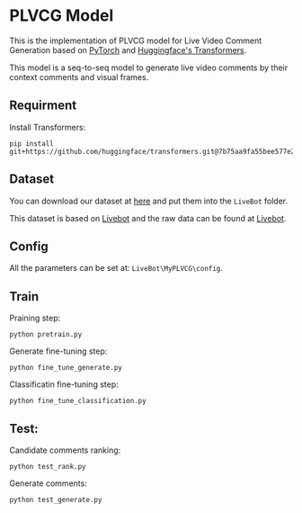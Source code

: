 # PLVCG Model
This is  the implementation of PLVCG model for Live Video Comment Generation based on [PyTorch](https://pytorch.org/) and [Huggingface's Transformers](https://github.com/huggingface/transformers).

This model is a seq-to-seq model to generate live video comments by their context comments and visual frames.

## Requirment
Install Transformers:
```
pip install git+https://github.com/huggingface/transformers.git@7b75aa9fa55bee577e2c7403301ed31103125a35
```

## Dataset
You can download our dataset at [here](https://drive.google.com/drive/folders/1QEZzKEv0G52WE_z8_7f4QpIq1mcs7ea1) and put them into the `LiveBot` folder.

This dataset is based on [Livebot](https://arxiv.org/abs/1809.04938) and the raw data can be found at [Livebot](https://github.com/lancopku/livebot).

## Config
All the parameters can be set at: `LiveBot\MyPLVCG\config`.

## Train
Praining step:
```
python pretrain.py 
```
Generate fine-tuning step:
```
python fine_tune_generate.py
```
Classificatin fine-tuning step:
```
python fine_tune_classification.py
```

## Test:
Candidate comments ranking:
```
python test_rank.py 
```
Generate comments:
```
python test_generate.py 
```

